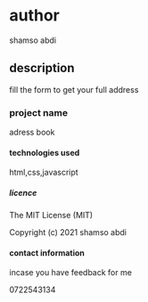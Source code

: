 # author
shamso abdi
## description
fill the form  to get your full address
### project name
adress book
#### technologies used
html,css,javascript
##### licence
The MIT License (MIT) 

Copyright (c) 2021 shamso abdi
#### contact information
 incase you have feedback for me 

 0722543134
